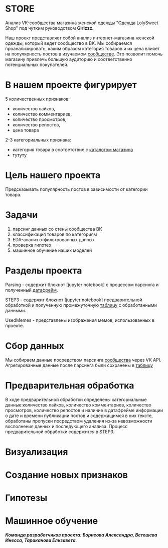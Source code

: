 # STORE
Анализ VK-сообщества магазина женской одежды "Одежда LolySweet Shop" под чутким руководством **Girlzzz**.

Наш проект представляет собой анализ интернет-магазина женской одежды, который ведет сообщество в ВК. Мы собираемся проанализировать, каким образом категория товаров и их цена влияет на популярность постов в изучаемом [сообществе](https://vk.com/shoopplk). Это позволит помочь магазину привлечь большую аудиторию и соответственно потенциальных покупателей.

# В нашем проекте фигурирует 
5 количественных признаков: 
- количество лайков, 
- количество комментариев, 
- количество просмотров, 
- количество репостов, 
- цена товара
  
2-3 категориальных признака:
- категория товара в соответствие с [каталогом магазина](https://vk.com/albums-59803960)
- тутуту 
 
# Цель нашего проекта
Предсказывать популярность постов в зависимости от категории товара.

# Задачи
1) парсинг данных со стены сообщества ВК
2) классификация товаров по категориям
3) EDA-анализ отфильтрованных данных
4) проверка гипотез
5) машинное обучение наших моделей

# Разделы проекта 

Parsing - содержит блокнот [jupyter notebook] с процессом парсинга и полученный [датафрейм](https://github.com/ElizavetaTarTar/STORE-/blob/main/Parcing/Dataframe_Girlzzz.csv).

STEP3 - содержит блокнот [jupyter notebook] предварительной обработкой и полученную промежуточную [таблицу](https://github.com/ElizavetaTarTar/STORE-/blob/main/STEP3/Step3%20(3)) с обработанными данными.

UsedMemes - представлены изображения мемов, использованных в проекте.

# Сбор данных
Мы собираем данные посредством парсинга [сообщества](https://vk.com/shoopplk) через VK API. Агрегированные данные после парсинга были сохранены в [таблицу](https://github.com/ElizavetaTarTar/STORE-/blob/main/Parcing/Dataframe_Girlzzz.csv) 

# Предварительная обработка
В ходе предварительной обработки определены категориальные данные:количество лайков, количество комментариев, количество просмотров, количество репостов и наличие в датафрейме информации о дате и времени публикации постов и содержащимся в них тексте, обработаны пропуски посредством удаления из-за невозможности восполнения данных и последующего анализа. Процесс предварительной обработки содержится в STEP3.

# Визуализация

# Создание новых признаков

# Гипотезы

# Машинное обучение

***Команда разработчиков проекта: Борисова Александра, Ветошева Инесса, Тараканова Елизавета.***


